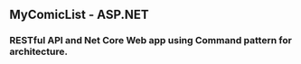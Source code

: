 ## MyComicList - ASP.NET
### RESTful API and Net Core Web app using Command pattern for architecture. 
